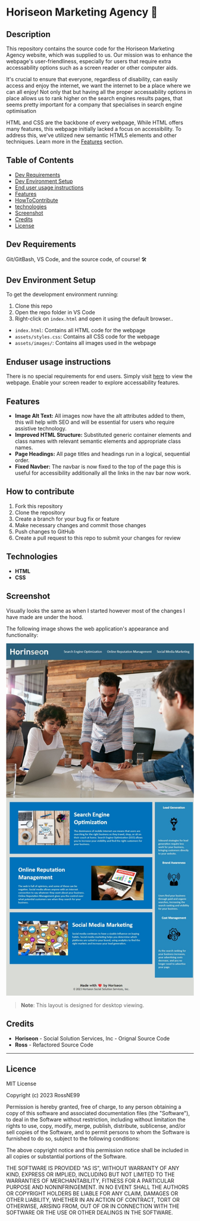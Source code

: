 # Horiseon Marketing Agency 🚀

## Description
This repository contains the source code for the Horiseon Marketing Agency website, which was supplied to us. Our mission was to enhance the webpage's user-friendliness, especially for users that require extra accessability options such as a screen reader or other computer aids.

It's crucial to ensure that everyone, regardless of disability, can easily access and enjoy the internet, we want the internet to be a place where we can all enjoy! Not only that but having all the proper accessability options in place allows us to rank higher on the search engines results pages, that seems pretty important for a company that specialises in search engine optimisation 

 HTML and CSS are the backbone of every webpage, While HTML offers many features, this webpage initially lacked a focus on accessibility. To address this, we've utilized new semantic HTML5 elements and other techniques. Learn more in the [Features](#Features) section.

## Table of Contents

- [Dev Requirements](#Dev-Requirements)
- [Dev Environment Setup](#Dev-Environment-Setup)
- [End user usage instructions](#End-user-usage-instructions)
- [Features](#Features)
- [HowToContribute](#How-to-contribute)
- [technologies ](#technologies)
- [Screenshot](#Screenshot)
- [Credits](#credits)
- [License](#license)

## Dev Requirements
Git/GitBash, VS Code, and the source code, of course! 🛠️

## Dev Environment Setup
To get the development environment running:
1. Clone this repo
2. Open the repo folder in VS Code
3. Right-click on `index.html` and open it using the default browser..

- `index.html`: Contains all HTML code for the webpage
- `assets/styles.css`: Contains all CSS code for the webpage
- `assets/images/`: Contains all images used in the webpage

## Enduser usage instructions
There is no special requirements for end users. Simply visit [here](https://rossne99.github.io/Horiseon-Marketing-Agency/) to view the webpage. Enable your screen reader to explore accessability features.

## Features
- **Image Alt Text:** All images now have the alt attributes added to them, this will help with SEO and will be essential for users who require assistive technology.
- **Improved HTML Structure:** Substituted generic container elements and class names with relevant semantic elements and appropriate class names.
- **Page Headings:** All page titles and headings run in a logical, sequential order.
- **Fixed Navber:** The navbar is now fixed to the top of the page this is useful for accessibility additionally all the links in the nav bar now work.

## How to contribute
1. Fork this repository
2. Clone the repository
3. Create a branch for your bug fix or feature
4. Make necessary changes and commit those changes
5. Push changes to GitHub
6. Create a pull request to this repo to submit your changes for review

## Technologies
- **HTML**
- **CSS** 

## Screenshot
Visually looks the same as when I started however most of the changes I have made are under the hood.

The following image shows the web application's appearance and functionality:

![The Horiseon webpage includes a navigation bar, a header image, and cards with text and images at the bottom of the page.](Assets/HorinseonScreenshot.jpeg)

> **Note**: This layout is designed for desktop viewing.


## Credits 
- **Horiseon** - Social Solution Services, Inc - Orignal Source Code
- **Ross** - Refactored Source Code

---

## Licence

MIT License

Copyright (c) 2023 RossNE99

Permission is hereby granted, free of charge, to any person obtaining a copy
of this software and associated documentation files (the "Software"), to deal
in the Software without restriction, including without limitation the rights
to use, copy, modify, merge, publish, distribute, sublicense, and/or sell
copies of the Software, and to permit persons to whom the Software is
furnished to do so, subject to the following conditions:

The above copyright notice and this permission notice shall be included in all
copies or substantial portions of the Software.

THE SOFTWARE IS PROVIDED "AS IS", WITHOUT WARRANTY OF ANY KIND, EXPRESS OR
IMPLIED, INCLUDING BUT NOT LIMITED TO THE WARRANTIES OF MERCHANTABILITY,
FITNESS FOR A PARTICULAR PURPOSE AND NONINFRINGEMENT. IN NO EVENT SHALL THE
AUTHORS OR COPYRIGHT HOLDERS BE LIABLE FOR ANY CLAIM, DAMAGES OR OTHER
LIABILITY, WHETHER IN AN ACTION OF CONTRACT, TORT OR OTHERWISE, ARISING FROM,
OUT OF OR IN CONNECTION WITH THE SOFTWARE OR THE USE OR OTHER DEALINGS IN THE
SOFTWARE.